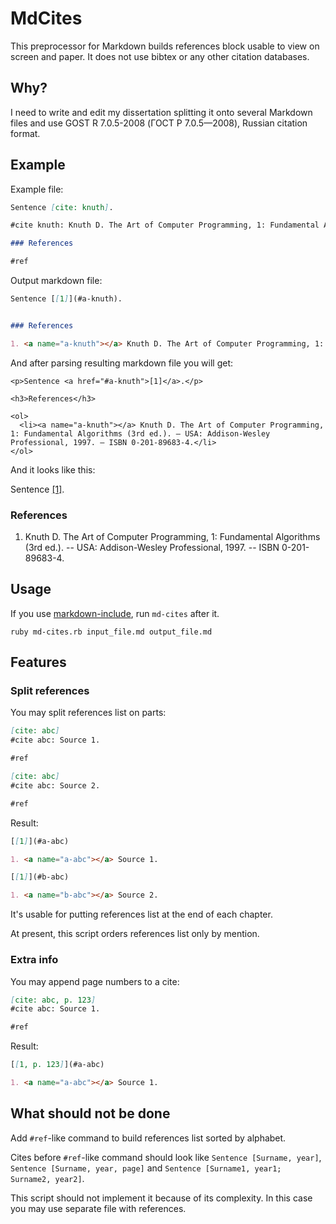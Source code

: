 # MdCites

This preprocessor for Markdown builds references block usable to view on screen and paper. It does not use bibtex or any other citation databases.

## Why?

I need to write and edit my dissertation splitting it onto several Markdown files and use GOST R 7.0.5-2008 (ГОСТ Р 7.0.5—2008), Russian citation format.

## Example

Example file:
```markdown
Sentence [cite: knuth].

#cite knuth: Knuth D. The Art of Computer Programming, 1: Fundamental Algorithms (3rd ed.). -- USA: Addison-Wesley Professional, 1997. -- ISBN 0-201-89683-4.

### References

#ref
```

Output markdown file:
```markdown
Sentence [[1]](#a-knuth).


### References

1. <a name="a-knuth"></a> Knuth D. The Art of Computer Programming, 1: Fundamental Algorithms (3rd ed.). -- USA: Addison-Wesley Professional, 1997. -- ISBN 0-201-89683-4.
```

And after parsing resulting markdown file you will get:
```
<p>Sentence <a href="#a-knuth">[1]</a>.</p>

<h3>References</h3>

<ol>
  <li><a name="a-knuth"></a> Knuth D. The Art of Computer Programming, 1: Fundamental Algorithms (3rd ed.). — USA: Addison-Wesley Professional, 1997. — ISBN 0-201-89683-4.</li>
</ol>
```

And it looks like this:

Sentence [[1]](#a-knuth).


### References

1. <a name="a-knuth"></a> Knuth D. The Art of Computer Programming, 1: Fundamental Algorithms (3rd ed.). -- USA: Addison-Wesley Professional, 1997. -- ISBN 0-201-89683-4.


## Usage

If you use [markdown-include](https://github.com/sethen/markdown-include), run `md-cites` after it.

    ruby md-cites.rb input_file.md output_file.md

## Features

### Split references

You may split references list on parts:
```markdown
[cite: abc]
#cite abc: Source 1.

#ref

[cite: abc]
#cite abc: Source 2.

#ref
```

Result:
```markdown
[[1]](#a-abc)

1. <a name="a-abc"></a> Source 1.

[[1]](#b-abc)

1. <a name="b-abc"></a> Source 2.
```

It's usable for putting references list at the end of each chapter.

At present, this script orders references list only by mention.

### Extra info

You may append page numbers to a cite:
```markdown
[cite: abc, p. 123]
#cite abc: Source 1.

#ref
```

Result:
```markdown
[[1, p. 123]](#a-abc)

1. <a name="a-abc"></a> Source 1.
```

## What should not be done

Add `#ref`-like command to build references list sorted by alphabet.

Cites before `#ref`-like command should look like `Sentence [Surname, year]`, `Sentence [Surname, year, page]` and `Sentence [Surname1, year1; Surname2, year2]`.

This script should not implement it because of its complexity. In this case you may use separate file with references.
